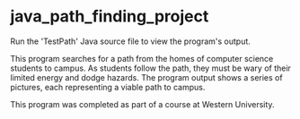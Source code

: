 # java_path_finding_project

Run the 'TestPath' Java source file to view the program's output.

This program searches for a path from the homes of computer science students to campus. As
students follow the path, they must be wary of their limited energy and dodge hazards.
The program output shows a series of pictures, each representing a viable path to campus.

This program was completed as part of a course at Western University.
